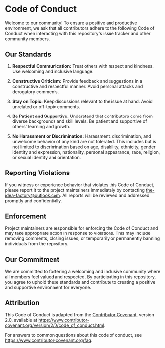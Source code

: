 # Code of Conduct

Welcome to our community! To ensure a positive and productive environment, we ask that all contributors adhere to the following Code of Conduct when interacting with this repository's issue tracker and other community members.

## Our Standards

1. **Respectful Communication:** Treat others with respect and kindness. Use welcoming and inclusive language.

2. **Constructive Criticism:** Provide feedback and suggestions in a constructive and respectful manner. Avoid personal attacks and derogatory comments.

3. **Stay on Topic:** Keep discussions relevant to the issue at hand. Avoid unrelated or off-topic comments.

4. **Be Patient and Supportive:** Understand that contributors come from diverse backgrounds and skill levels. Be patient and supportive of others' learning and growth.

5. **No Harassment or Discrimination:** Harassment, discrimination, and unwelcome behavior of any kind are not tolerated. This includes but is not limited to discrimination based on age, disability, ethnicity, gender identity and expression, nationality, personal appearance, race, religion, or sexual identity and orientation.

## Reporting Violations

If you witness or experience behavior that violates this Code of Conduct, please report it to the project maintainers immediately by contacting [the-idea-factory@outlook.com](mailto:the-idea-factory@outlook.com). All reports will be reviewed and addressed promptly and confidentially.

## Enforcement

Project maintainers are responsible for enforcing the Code of Conduct and may take appropriate action in response to violations. This may include removing comments, closing issues, or temporarily or permanently banning individuals from the repository.

## Our Commitment

We are committed to fostering a welcoming and inclusive community where all members feel valued and respected. By participating in this repository, you agree to uphold these standards and contribute to creating a positive and supportive environment for everyone.

## Attribution

This Code of Conduct is adapted from the [Contributor Covenant](https://www.contributor-covenant.org), version 2.0, available at https://www.contributor-covenant.org/version/2/0/code_of_conduct.html.

For answers to common questions about this code of conduct, see https://www.contributor-covenant.org/faq.

